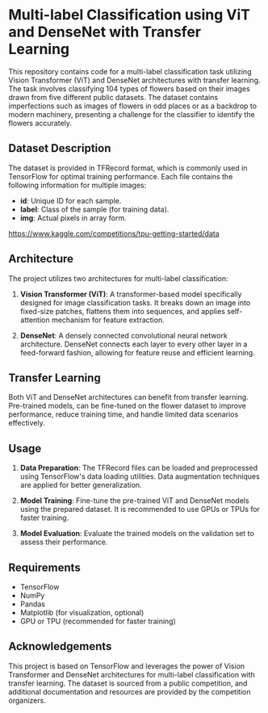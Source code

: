 # Multi-label Classification using ViT and DenseNet with Transfer Learning

This repository contains code for a multi-label classification task utilizing Vision Transformer (ViT) and DenseNet architectures with transfer learning. The task involves classifying 104 types of flowers based on their images drawn from five different public datasets. The dataset contains imperfections such as images of flowers in odd places or as a backdrop to modern machinery, presenting a challenge for the classifier to identify the flowers accurately.

## Dataset Description

The dataset is provided in TFRecord format, which is commonly used in TensorFlow for optimal training performance. Each file contains the following information for multiple images:

- **id**: Unique ID for each sample.
- **label**: Class of the sample (for training data).
- **img**: Actual pixels in array form.

https://www.kaggle.com/competitions/tpu-getting-started/data

## Architecture

The project utilizes two architectures for multi-label classification:

1. **Vision Transformer (ViT)**: A transformer-based model specifically designed for image classification tasks. It breaks down an image into fixed-size patches, flattens them into sequences, and applies self-attention mechanism for feature extraction.

2. **DenseNet**: A densely connected convolutional neural network architecture. DenseNet connects each layer to every other layer in a feed-forward fashion, allowing for feature reuse and efficient learning.

## Transfer Learning

Both ViT and DenseNet architectures can benefit from transfer learning. Pre-trained models, can be fine-tuned on the flower dataset to improve performance, reduce training time, and handle limited data scenarios effectively.

## Usage

1. **Data Preparation**: The TFRecord files can be loaded and preprocessed using TensorFlow's data loading utilities. Data augmentation techniques are applied for better generalization.

2. **Model Training**: Fine-tune the pre-trained ViT and DenseNet models using the prepared dataset. It is recommended to use GPUs or TPUs for faster training.

3. **Model Evaluation**: Evaluate the trained models on the validation set to assess their performance. 

## Requirements

- TensorFlow
- NumPy
- Pandas
- Matplotlib (for visualization, optional)
- GPU or TPU (recommended for faster training)

## Acknowledgements

This project is based on TensorFlow and leverages the power of Vision Transformer and DenseNet architectures for multi-label classification with transfer learning. The dataset is sourced from a public competition, and additional documentation and resources are provided by the competition organizers.
